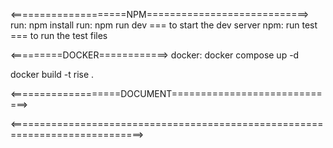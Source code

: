 <====================NPM============================>
run: npm install
run: npm run dev === to start the dev server 
npm: run test === to run the test files

<=========DOCKER============>
docker: docker compose up -d

docker build -t rise .

<===================DOCUMENT=============================>

[Postman Document]: https://documenter.getpostman.com/view/19282928/2sA358c5dP
[url]: https://rise-api-3ib9.onrender.com

<=============================================================================>

